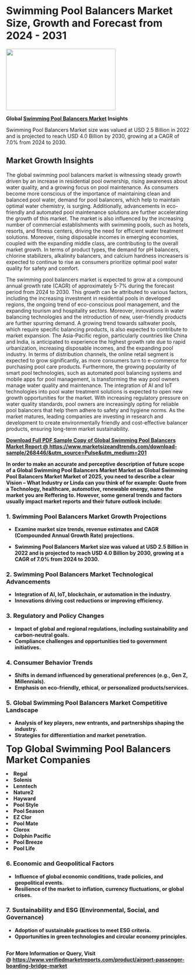 <H1>Swimming Pool Balancers Market Size, Growth and Forecast from 2024 - 2031</H1><img class="aligncenter size-medium wp-image-584254" src="https://thirdeyenews.in/wp-content/uploads/2024/09/Global-Market-Research-300x168.jpeg" alt="" width="300" height="168" /><p><strong>Global&nbsp;<a href="https://www.marketsizeandtrends.com/download-sample/268446/&amp;utm_source=Pulse&amp;utm_medium=201">Swimming Pool Balancers Market</a> Insights</strong></p><p>Swimming Pool Balancers Market size was valued at USD 2.5 Billion in 2022 and is projected to reach USD 4.0 Billion by 2030, growing at a CAGR of 7.0% from 2024 to 2030.</p><p><h2>Market Growth Insights</h2> <p>The global swimming pool balancers market is witnessing steady growth driven by an increase in residential pool ownership, rising awareness about water quality, and a growing focus on pool maintenance. As consumers become more conscious of the importance of maintaining clean and balanced pool water, demand for pool balancers, which help to maintain optimal water chemistry, is surging. Additionally, advancements in eco-friendly and automated pool maintenance solutions are further accelerating the growth of this market. The market is also influenced by the increasing number of commercial establishments with swimming pools, such as hotels, resorts, and fitness centers, driving the need for efficient water treatment solutions. Moreover, rising disposable incomes in emerging economies, coupled with the expanding middle class, are contributing to the overall market growth. In terms of product types, the demand for pH balancers, chlorine stabilizers, alkalinity balancers, and calcium hardness increasers is expected to continue to rise as consumers prioritize optimal pool water quality for safety and comfort.</p> <p><strong><a href="#"></a></strong></p> <p>The swimming pool balancers market is expected to grow at a compound annual growth rate (CAGR) of approximately 5-7% during the forecast period from 2024 to 2030. This growth can be attributed to various factors, including the increasing investment in residential pools in developed regions, the ongoing trend of eco-conscious pool management, and the expanding tourism and hospitality sectors. Moreover, innovations in water balancing technologies and the introduction of new, user-friendly products are further spurring demand. A growing trend towards saltwater pools, which require specific balancing products, is also expected to contribute to market expansion. The Asia-Pacific region, particularly countries like China and India, is anticipated to experience the highest growth rate due to rapid urbanization, increasing disposable incomes, and the expanding pool industry. In terms of distribution channels, the online retail segment is expected to grow significantly, as more consumers turn to e-commerce for purchasing pool care products. Furthermore, the growing popularity of smart pool technologies, such as automated pool balancing systems and mobile apps for pool management, is transforming the way pool owners manage water quality and maintenance. The integration of AI and IoT technologies into pool water treatment solutions is expected to open new growth opportunities for the market. With increasing regulatory pressure on water quality standards, pool owners are increasingly opting for reliable pool balancers that help them adhere to safety and hygiene norms. As the market matures, leading companies are investing in research and development to create environmentally friendly and cost-effective balancer products, ensuring long-term market sustainability. <p><strong><a href="#"></p><p><span class=""><strong>Download Full PDF Sample Copy of Global Swimming Pool Balancers Market Report</strong> @ <a href="https://www.marketsizeandtrends.com/download-sample/268446/&amp;utm_source=Pulse&amp;utm_medium=201" target="_blank">https://www.marketsizeandtrends.com/download-sample/268446/&amp;utm_source=Pulse&amp;utm_medium=201</a></span></p><p>In order to make an accurate and perceptive description of future scope of a Global&nbsp;Swimming Pool Balancers Market Market as Global&nbsp;Swimming Pool Balancers Market Market of 2025, you need to describe a clear Vision &ndash; What Industry or Linda can you think of for example: Quote from a Technology, healthcare, automotive, renewable energy, name the market you are Reffering to. However, some general trends and factors usually impact market reports and their future outlook include:</p><h3>1.&nbsp;<strong>Swimming Pool Balancers Market Growth Projections</strong></h3><ul><li>Examine market size trends, revenue estimates and CAGR (Compounded Annual Growth Rate) projections.</li><li><p>Swimming Pool Balancers Market size was valued at USD 2.5 Billion in 2022 and is projected to reach USD 4.0 Billion by 2030, growing at a CAGR of 7.0% from 2024 to 2030.</p></li></ul><h3>2.&nbsp;<strong>Swimming Pool Balancers Market Technological Advancements</strong></h3><ul><li>Integration of AI, IoT, blockchain, or automation in the industry.</li><li>Innovations driving cost reductions or improving efficiency.</li></ul><h3>3.&nbsp;<strong>Regulatory and Policy Changes</strong></h3><ul><li>Impact of global and regional regulations, including sustainability and carbon-neutral goals.</li><li>Compliance challenges and opportunities tied to government initiatives.</li></ul><h3>4.&nbsp;<strong>Consumer Behavior Trends</strong></h3><ul><li>Shifts in demand influenced by generational preferences (e.g., Gen Z, Millennials).</li><li>Emphasis on eco-friendly, ethical, or personalized products/services.</li></ul><h3>5.&nbsp;<strong>Global Swimming Pool Balancers Market Competitive Landscape</strong></h3><ul><li>Analysis of key players, new entrants, and partnerships shaping the industry.</li><li>Strategies for differentiation and market penetration.</li></ul><p data-pm-slice="1 1 []"><span style="color: inherit; font-family: inherit; font-size: 25px;">Top Global Swimming Pool Balancers Market Companies</span></p><div class="" data-test-id=""><p><li>Regal</li><li> Solenis</li><li> Lenntech</li><li> Nature2</li><li> Hayward</li><li> Pool Style</li><li> Pool Season</li><li> EZ Clor</li><li> Pool Mate</li><li> Clorox</li><li> Dolphin Pacific</li><li> Pool Breeze</li><li> Pool Life</li></p></div><h3>6.&nbsp;<strong>Economic and Geopolitical Factors</strong></h3><ul><li>Influence of global economic conditions, trade policies, and geopolitical events.</li><li>Resilience of the market to inflation, currency fluctuations, or global crises.</li></ul><h3>7.&nbsp;<strong>Sustainability and ESG (Environmental, Social, and Governance)</strong></h3><ul><li>Adoption of sustainable practices to meet ESG criteria.</li><li>Opportunities in green technologies and circular economy principles.</li></ul><h2><strong style="font-size: 14px;">For More Information or Query, Visit @&nbsp;</strong><a style="background-color: #ffffff; font-size: 14px;" href="https://www.marketsizeandtrends.com/report/swimming-pool-balancers-market/" target="_blank">https://www.verifiedmarketreports.com/product/airport-passenger-boarding-bridge-market</a></h2>
